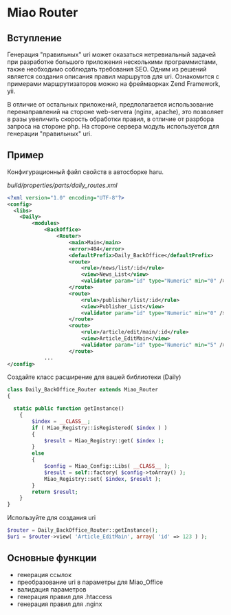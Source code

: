 # Miao Router
## Вступление
Генерация "правильных" uri может оказаться нетревиальный задачей при разработке большого 
приложения несколькими программистами, также необходимо соблюдать требования SEO. Одним из решений является 
создания описания правил маршрутов для uri. Ознакомится с примерами маршрутизаторов можно на 
фреймворках Zend Framework, yii.

В отличие от остальных приложений, предполагается использование перенаправлений на стороне web-servera (nginx, apache), 
это позволяет в разы увеличить скорость обработки правил, в отличие от разрбора запроса на стороне php. На стороне 
сервера модуль используется для генерации "правильных" uri.

## Пример

Конфигурационный файл свойств в автосборке haru.

*build/properties/parts/daily_routes.xml*

```xml
<?xml version="1.0" encoding="UTF-8"?>
<config>
  <libs>
	<Daily>
		<modules>
			<BackOffice>
				<Router>
					<main>Main</main>
					<error>404</error>
					<defaultPrefix>Daily_BackOffice</defaultPrefix>
					<route>
						<rule>/news/list/:id</rule>
						<view>News_List</view>
						<validator param="id" type="Numeric" min="0" />
					</route>
					<route>
						<rule>/publisher/list/:id</rule>
						<view>Publisher_List</view>
						<validator param="id" type="Numeric" min="0" />
					</route>
					<route>
						<rule>/article/edit/main/:id</rule>
						<view>Article_EditMain</view>
						<validator param="id" type="Numeric" min="5" />
					</route>
            ...
</config>
```

Создайте класс расширение для вашей библиотеки (Daily)
```php
class Daily_BackOffice_Router extends Miao_Router
{

  static public function getInstance()
	{
		$index = __CLASS__;
		if ( Miao_Registry::isRegistered( $index ) )
		{
			$result = Miao_Registry::get( $index );
		}
		else
		{
			$config = Miao_Config::Libs( __CLASS__ );
			$result = self::factory( $config->toArray() );
			Miao_Registry::set( $index, $result );
		}
		return $result;
	}
}
```

Используйте для создания uri
```php
$router = Daily_BackOffice_Router::getInstance();
$uri = $router->view( 'Article_EditMain', array( 'id' => 123 ) );
```

## Основные функции
* генерация ссылок
* преобразование uri в параметры для Miao_Office
* валидация параметров
* генерация правил для .htaccess
* генерация правил для .nginx

